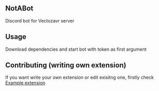 NotABot
--
Discord bot for Vectozavr server

Usage
--
Download dependencies and start bot with token as first argument

Contributing (writing own extension)
--
If you want write your own extension or edit exisitng one, firstly check [Example extension](https://github.com/nakidai/NotABot/blob/master/extensions/Example/__init__.py)

